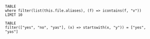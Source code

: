 ```dataview
TABLE
where filter(list(this.file.aliases), (f) => icontains(f, "v"))
LIMIT 10
```


```dataview
TABLE
filter(["yes", "no", "yas"], (x) => startswith(x, "y")) = ["yes", "yas"]
```
```
```